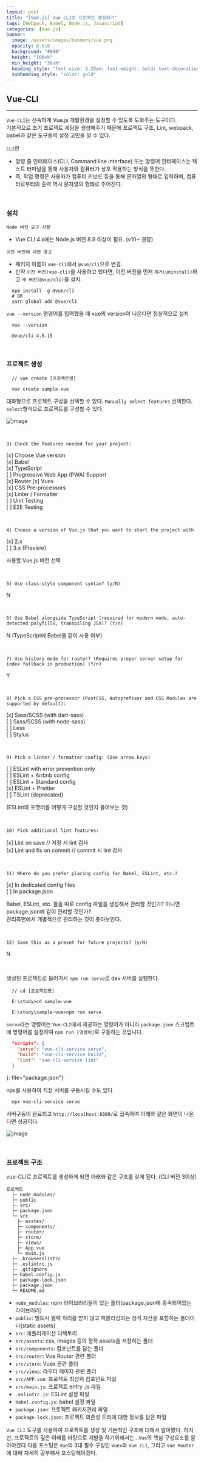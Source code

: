 ```yaml
---
layout: post
title: "[Vue.js] Vue CLI로 프로젝트 생성하기"
tags: [Webpack, Babel, Node.js, Javascript]
categories: [Vue.js]
banner:
  image: /assets/images/banners/vue.png
  opacity: 0.618
  background: "#000"
  height: "100vh"
  min_height: "38vh"
  heading_style: "font-size: 3.25em; font-weight: bold; text-decoration: underline"
  subheading_style: "color: gold"
---
```


## **Vue-CLI**

***

`Vue-CLI`는 신속하게 Vue.js 개발환경을 설정할 수 있도록 도와주는 도구이다.  
기본적으로 초기 프로젝트 세팅을 생성해주기 때문에 프로젝트 구조, Lint, webpack, babel과 같은 도구들의 설정 고민을 덜 수 있다.


`CLI`란
* 명령 줄 인터페이스(CLI, Command line interface) 또는 명령어 인터페이스는 텍스트 터미널을 통해 사용자와 컴퓨터가 상호 작용하는 방식을 뜻한다. 
* 즉, 작업 명령은 사용자가 컴퓨터 키보드 등을 통해 문자열의 형태로 입력하며, 컴퓨터로부터의 출력 역시 문자열의 형태로 주어진다. 

<br>

### **설치**

`Node 버전 요구 사항`
* Vue CLI 4.x에는 Node.js 버전 8.9 이상이 필요. (v10+ 권장)

`이전 버전에 대한 경고`
* 패키지 이름이 `vue-cli`에서 `@vue/cli`으로 변경.
* 만약 `이전 버전(vue-cli)`을 사용하고 있다면, 이전 버전을 먼저 `제거(uninstall)`하고 `새 버전(@vue/cli)`을 설치.

```console
  npm install -g @vue/cli
  # OR
  yarn global add @vue/cli
```

`vue --version` 명령어를 입력했을 때 vue의 version이 나온다면 정상적으로 설치   
```console
  vue --version

  @vue/cli 4.5.15
```

<br>

### **프로젝트 생성**

```console
  // vue create [프로젝트명]

  vue create sample-vue
```

대화형으로 프로젝트 구성을 선택할 수 있다. `Manually select features` 선택한다. `select`형식으로 프로젝트를 구성할 수 있다.

![image](https://user-images.githubusercontent.com/52439201/148722920-4515c644-81d7-43f1-b990-92f847fc779f.png)

<br>

`3) Check the features needed for your project:`

[x] Choose Vue version  
[x] Babel  
[x] TypeScript  
[ ] Progressive Web App (PWA) Support  
[x] Router 
[x] Vuex  
[x] CSS Pre-processors  
[x] Linter / Formatter  
[ ] Unit Testing  
[ ] E2E Testing  

<br>

`4) Choose a version of Vue.js that you want to start the project with`

[x] 2.x  
[ ] 3.x (Preview)  

사용할 Vue.js 버전 선택

<br>

`5) Use class-style component syntax? (y/N)`

N

<br>

`6) Use Babel alongside TypeScript (required for modern mode, auto-detected polyfills, transpiling JSX)? (Y/n)`

N (TypeScript에 Babel을 같이 사용 여부)  

<br>

`7) Use history mode for router? (Requires proper server setup for index fallback in production) (Y/n)`

Y

<br>

`8) Pick a CSS pre-processor (PostCSS, Autoprefixer and CSS Modules are supported by default):`

[x] Sass/SCSS (with dart-sass)  
[ ] Sass/SCSS (with node-sass)  
[ ] Less  
[ ] Stylus  

<br>

`9) Pick a linter / formatter config: (Use arrow keys)`

[ ] ESLint with error prevention only  
[ ] ESLint + Airbnb config  
[ ] ESLint + Standard config  
[x] ESLint + Prettier  
[ ] TSLint (deprecated)  

(ESLint와 포맷터를 어떻게 구성할 것인지 물어보는 것)

<br>

`10) Pick additional lint features:`

[x] Lint on save            // 저장 시 lint 검사  
[x] Lint and fix on commit  // commit 시 lint 검사  

<br>

`11) Where do you prefer placing config for Babel, ESLint, etc.?`

[x] In dedicated config files  
[ ] In package.json  

Babel, ESLint, etc. 들을 따로 config 파일을 생성해서 관리할 것인가? 아니면 package.json에 같이 관리할 것인가?  
관리측면에서 개별적으로 관리하는 것이 좋아보인다.

<br>

`12) Save this as a preset for future projects? (y/N)`

N

<br>


생성된 프로젝트로 들어가서 `npm run serve`로 dev 서버를 실행한다.
```console
  // cd [프로젝트명]

  E:\study>cd sample-vue

  E:\study\sample-vue>npm run serve
```

`serve`라는 명령어는 `Vue-CLI`에서 제공하는 명령어가 아니라 `package.json` 스크립트에 명령어를 설정하여 `npm run [명령어]`로 구동하는 것입니다.

```json
  "scripts": {
    "serve": "vue-cli-service serve",
    "build": "vue-cli-service build",
    "lint": "vue-cli-service lint"
  }
```
{: file="package.json"}


npx를 사용하여 직접 서버를 구동시킬 수도 있다.
```console
  npx vue-cli-service serve
```


서버구동이 완료되고 `http://localhost:8080/`로 접속하여 아래와 같은 화면이 나온다면 성공이다.

![image](https://user-images.githubusercontent.com/52439201/148723880-da116c96-4e23-405e-8ade-a7f3d2ced550.png)

<br>

### **프로젝트 구조**

vue-CLI로 프로젝트를 생성하게 되면 아래와 같은 구조를 갖게 된다. (CLI 버전 3이상)

```
프로젝트
  ├─ node_modules/
  ├─ public
  ├─ src/
  ├─ package.json
  └─ src
    ├─ asstes/
    ├─ components/
    ├─ router/
    ├─ store/
    ├─ views/
    ├─ App.vue
    └─ main.js
  ├─ .browserslistrc
  ├─ .eslintrc.js
  ├─ .gitignore
  ├─ babel.config.js
  ├─ package-lock.json
  ├─ package.json
  └─ README.md
```

* `node_modules`: npm 라이브러리들이 있는 폴더(package.json에 종속되어있는 라이브러리)
* `public`: 빌드시 웹팩 처리를 받지 않고 퍼블리싱되는 정적 자산을 포함하는 폴더이다(static assets)
* `src`: 애플리케이션 디렉토리
* `src/assets`: css, images 등의 정적 assets을 저장하는 폴더
* `src/components`: 컴포넌트를 담는 폴더
* `src/router`: Vue Router 관련 폴더
* `src/store`: Vuex 관련 폴더
* `src/views`: 라우터 페이지 관련 폴더
* `src/APP.vue`: 프로젝트 최상위 컴포넌트 파일
* `src/main.js`: 프로젝트 entry .js 파일
* `.eslintrc.js`: ESLint 설정 파일
* `babel.config.js`: babel 설정 파일
* `package.json`: 프로젝트 패키지관리 파일
* `package-lock.json`: 프로젝트 의존성 트리에 대한 정보를 담은 파일

`Vue CLI` 도구를 사용하여 프로젝트를 생성 및 기본적인 구조에 대해서 알아봤다. 
하지만, 프로젝트의 깊은 이해를 바탕으로 개발을 하기위해서는...`Vue`의 핵심 구성요소를 알아야겠다 
다음 포스팅은 `Vue`의 3대 필수 구성인 `Vuex`와 `Vue CLI`, 그리고 `Vue Router`에 대해 자세히 공부해서 포스팅해야겠다.